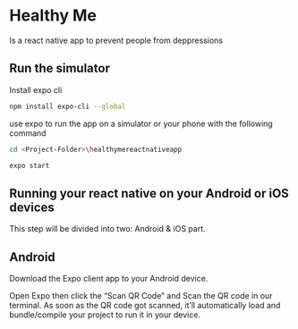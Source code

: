 # Healthy Me

Is a react native app to prevent people from deppressions

## Run the simulator

Install expo cli

```bash
npm install expo-cli --global
```

use expo to run the app on a simulator or your phone with the following command

```bash
cd <Project-Folder>\healthymereactnativeapp
```

```bash
expo start
```

## Running your react native on your Android or iOS devices
This step will be divided into two: Android & iOS part.

## Android

Download the Expo client app to your Android device.

Open Expo then click the “Scan QR Code” and Scan the QR code in our terminal.
As soon as the QR code got scanned, it’ll automatically load and bundle/compile your project to run it in your device.
